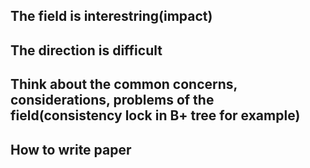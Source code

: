 ## The field is interestring(impact)
## The direction is difficult
## Think about the common concerns, considerations, problems of the field(consistency lock in B+ tree for example)
## How to write paper

